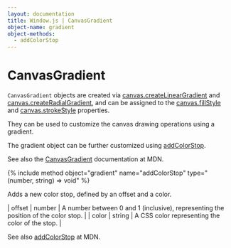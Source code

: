 ```yaml
---
layout: documentation
title: Window.js | CanvasGradient
object-name: gradient
object-methods:
  - addColorStop
---
```


CanvasGradient
==============

`CanvasGradient` objects are created via
[canvas.createLinearGradient](/doc/canvas#canvas.createLinearGradient) and
[canvas.createRadialGradient](/doc/canvas#canvas.createRadialGradient), and
can be assigned to the [canvas.fillStyle](/doc/canvas#canvas.fillStyle) and
[canvas.strokeStyle](/doc/canvas#canvas.strokeStyle) properties.

They can be used to customize the canvas drawing operations using a gradient.

The gradient object can be further customized using
[addColorStop](#gradient.addColorStop).

See also the
[CanvasGradient](https://developer.mozilla.org/en-US/docs/Web/API/CanvasGradient)
documentation at MDN.


{% include method object="gradient" name="addColorStop"
   type="(number, string) => void"
%}

Adds a new color stop, defined by an offset and a color.

| offset | number | A number between 0 and 1 (inclusive), representing the position of the color stop. |
| color  | string | A CSS color representing the color of the stop.            |

See also
[addColorStop](https://developer.mozilla.org/en-US/docs/Web/API/CanvasGradient/addColorStop)
at MDN.
